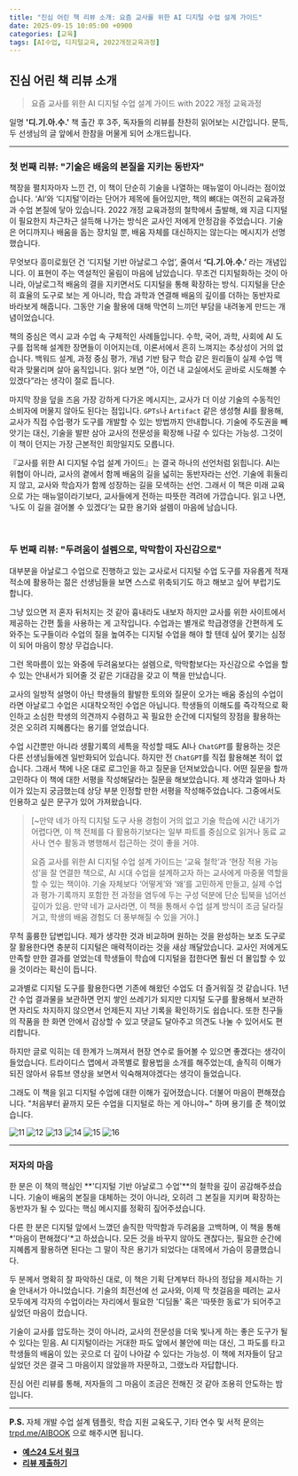 ```yaml
---
title: "진심 어린 책 리뷰 소개: 요즘 교사를 위한 AI 디지털 수업 설계 가이드"
date: 2025-09-15 10:05:00 +0900
categories: [교육]
tags: [AI수업, 디지털교육, 2022개정교육과정]
---
```


## 진심 어린 책 리뷰 소개

> 요즘 교사를 위한 AI 디지털 수업 설계 가이드 with 2022 개정 교육과정

일명 **'디.기.아.수.'** 책 출간 후 3주, 독자들의 리뷰를 찬찬히 읽어보는 시간입니다. 문득, 두 선생님의 글 앞에서 한참을 머물게 되어 소개드립니다.

---

### 첫 번째 리뷰: "기술은 배움의 본질을 지키는 동반자"

책장을 펼치자마자 느낀 건, 이 책이 단순히 기술을 나열하는 매뉴얼이 아니라는 점이었습니다. ‘AI’와 ‘디지털’이라는 단어가 제목에 들어있지만, 책의 뼈대는 여전히 교육과정과 수업 본질에 닿아 있습니다. 2022 개정 교육과정의 철학에서 출발해, 왜 지금 디지털이 필요한지 차근차근 설득해 나가는 방식은 교사인 저에게 안정감을 주었습니다. 기술은 어디까지나 배움을 돕는 장치일 뿐, 배움 자체를 대신하지는 않는다는 메시지가 선명했습니다.

무엇보다 흥미로웠던 건 ‘디지털 기반 아날로그 수업’, 줄여서 **‘디.기.아.수.’** 라는 개념입니다. 이 표현이 주는 역설적인 울림이 마음에 남았습니다. 무조건 디지털화하는 것이 아니라, 아날로그적 배움의 결을 지키면서도 디지털을 통해 확장하는 방식. 디지털을 단순히 효율의 도구로 보는 게 아니라, 학습 과학과 연결해 배움의 깊이를 더하는 동반자로 바라보게 해줍니다. 그동안 기술 활용에 대해 막연히 느끼던 부담을 내려놓게 만드는 개념이었습니다.

책의 중심은 역시 교과 수업 속 구체적인 사례들입니다. 수학, 국어, 과학, 사회에 AI 도구를 접목해 설계한 장면들이 이어지는데, 이론서에서 흔히 느껴지는 추상성이 거의 없습니다. 백워드 설계, 과정 중심 평가, 개념 기반 탐구 학습 같은 원리들이 실제 수업 맥락과 맞물리며 살아 움직입니다. 읽다 보면 “아, 이건 내 교실에서도 곧바로 시도해볼 수 있겠다”라는 생각이 절로 듭니다.

마지막 장을 덮을 즈음 가장 강하게 다가온 메시지는, 교사가 더 이상 기술의 수동적인 소비자에 머물지 않아도 된다는 점입니다. `GPTs`나 `Artifact` 같은 생성형 AI를 활용해, 교사가 직접 수업·평가 도구를 개발할 수 있는 방법까지 안내합니다. 기술에 주도권을 빼앗기는 대신, 기술을 발판 삼아 교사의 전문성을 확장해 나갈 수 있다는 가능성. 그것이 이 책이 던지는 가장 근본적인 희망일지도 모릅니다.

『교사를 위한 AI 디지털 수업 설계 가이드』는 결국 하나의 선언처럼 읽힙니다. AI는 위협이 아니라, 교사의 곁에서 함께 배움의 길을 넓히는 동반자라는 선언. 기술에 휘둘리지 않고, 교사와 학습자가 함께 성장하는 길을 모색하는 선언. 그래서 이 책은 미래 교육으로 가는 매뉴얼이라기보다, 교사들에게 전하는 따뜻한 격려에 가깝습니다. 읽고 나면, ‘나도 이 길을 걸어볼 수 있겠다’는 묘한 용기와 설렘이 마음에 남습니다.

<br>

### 두 번째 리뷰: "두려움이 설렘으로, 막막함이 자신감으로"

대부분을 아날로그 수업으로 진행하고 있는 교사로서 디지털 수업 도구를 자유롭게 적재적소에 활용하는 젊은 선생님들을 보면 스스로 위축되기도 하고 해보고 싶어 부럽기도 합니다.

그냥 있으면 저 혼자 뒤처지는 것 같아 흉내라도 내보자 하지만 교사를 위한 사이트에서 제공하는 간편 툴을 사용하는 게 고작입니다. 수업과는 별개로 학급경영을 간편하게 도와주는 도구들이라 수업의 질을 높여주는 디지털 수업을 해야 할 텐데 싶어 쫓기는 심정이 되어 마음이 항상 무겁습니다.

그런 목마름이 있는 와중에 두려움보다는 설렘으로, 막막함보다는 자신감으로 수업을 할 수 있는 안내서가 되어줄 것 같은 기대감을 갖고 이 책을 만났습니다.

교사의 일방적 설명이 아닌 학생들의 활발한 토의와 질문이 오가는 배움 중심의 수업이라면 아날로그 수업은 시대착오적인 수업은 아닙니다. 학생들의 이해도를 즉각적으로 확인하고 소심한 학생의 의견까지 수렴하고 꼭 필요한 순간에 디지털의 장점을 활용하는 것은 오히려 지혜롭다는 용기를 얻었습니다.

수업 시간뿐만 아니라 생활기록의 세특을 작성할 때도 AI나 `ChatGPT`를 활용하는 것은 다른 선생님들에겐 일반화되어 있습니다. 하지만 전 `ChatGPT`를 직접 활용해본 적이 없습니다. 그래서 책에 나온 대로 로그인을 하고 질문을 던져보았습니다. 어떤 질문을 할까 고민하다 이 책에 대한 서평을 작성해달라는 질문을 해보았습니다. 제 생각과 얼마나 차이가 있는지 궁금했는데 상당 부분 인정할 만한 서평을 작성해주었습니다. 그중에서도 인용하고 싶은 문구가 있어 가져왔습니다.

> [~만약 네가 아직 디지털 도구 사용 경험이 거의 없고 기술 학습에 시간 내기가 어렵다면, 이 책 전체를 다 활용하기보다는 일부 파트를 중심으로 읽거나 동료 교사나 연수 활동과 병행해서 접근하는 것이 좋을 거야.
>
> 요즘 교사를 위한 AI 디지털 수업 설계 가이드는 ‘교육 철학’과 ‘현장 적용 가능성’을 잘 연결한 책으로, AI 시대 수업을 설계하고자 하는 교사에게 마중물 역할을 할 수 있는 책이야. 기술 자체보다 ‘어떻게’와 ‘왜’를 고민하게 만들고, 실제 수업과 평가·기록까지 포함한 전 과정을 염두에 두는 구성 덕분에 단순 팁북을 넘어선 깊이가 있음. 만약 네가 교사라면, 이 책을 통해서 수업 설계 방식이 조금 달라질 거고, 학생의 배움 경험도 더 풍부해질 수 있을 거야.]

무척 훌륭한 답변입니다. 제가 생각한 것과 비교하며 원하는 것을 완성하는 보조 도구로 잘 활용한다면 충분히 디지털은 매력적이라는 것을 새삼 깨달았습니다. 교사인 저에게도 만족할 만한 결과를 얻었는데 학생들이 학습에 디지털을 접한다면 훨씬 더 몰입할 수 있을 것이라는 확신이 듭니다.

교과별로 디지털 도구를 활용한다면 기존에 해왔던 수업도 더 즐거워질 것 같습니다. 1년간 수업 결과물을 보관하면 먼지 쌓인 쓰레기가 되지만 디지털 도구를 활용해서 보관하면 자리도 차지하지 않으면서 언제든지 지난 기록을 확인하기도 쉽습니다. 또한 친구들의 작품을 한 화면 안에서 감상할 수 있고 댓글도 달아주고 의견도 나눌 수 있어서도 편리합니다.

하지만 글로 익히는 데 한계가 느껴져서 현장 연수로 들어볼 수 있으면 좋겠다는 생각이 들었습니다. 트라이디스 앱에서 과목별로 활용법을 소개를 해주었는데, 솔직히 이해가 되진 않아서 유튜브 영상을 보면서 익숙해져야겠다는 생각이 들었습니다.

그래도 이 책을 읽고 디지털 수업에 대한 이해가 깊어졌습니다. 더불어 마음이 편해졌습니다. "처음부터 끝까지 모든 수업을 디지털로 하는 게 아니야~" 하며 용기를 준 책이었습니다.

![11](/assets/11.jpg)
![12](/assets/12.jpg)
![13](/assets/13.jpg)
![14](/assets/14.jpg)
![15](/assets/15.jpg)
![16](/assets/16.jpg)

---
### 저자의 마음

한 분은 이 책의 핵심인 **'디지털 기반 아날로그 수업'**의 철학을 깊이 공감해주셨습니다. 기술이 배움의 본질을 대체하는 것이 아니라, 오히려 그 본질을 지키며 확장하는 동반자가 될 수 있다는 핵심 메시지를 정확히 짚어주셨습니다.

다른 한 분은 디지털 앞에서 느꼈던 솔직한 막막함과 두려움을 고백하며, 이 책을 통해 *'마음이 편해졌다'*고 하셨습니다. 모든 것을 바꾸지 않아도 괜찮다는, 필요한 순간에 지혜롭게 활용하면 된다는 그 말이 작은 용기가 되었다는 대목에서 가슴이 뭉클했습니다.

두 분께서 명확히 잘 파악하신 대로, 이 책은 기획 단계부터 하나의 정답을 제시하는 기술 안내서가 아니었습니다. 기술의 최전선에 선 교사와, 이제 막 첫걸음을 떼려는 교사 모두에게 각자의 수업이라는 자리에서 필요한 '디딤돌' 혹은 '따뜻한 동료'가 되어주고 싶었던 마음이 컸습니다.

기술이 교사를 압도하는 것이 아니라, 교사의 전문성을 더욱 빛나게 하는 좋은 도구가 될 수 있다는 믿음. AI 디지털이라는 거대한 파도 앞에서 불안에 떠는 대신, 그 파도를 타고 학생들의 배움이 있는 곳으로 더 깊이 나아갈 수 있다는 가능성. 이 책에 저자들이 담고 싶었던 것은 결국 그 마음이지 않았을까 자문하고, 그랬노라 자답합니다.

진심 어린 리뷰를 통해, 저자들의 그 마음이 조금은 전해진 것 같아 조용히 안도하는 밤입니다.

---

**P.S.**
자체 개발 수업 설계 템플릿, 학습 지원 교육도구, 기타 연수 및 서적 문의는 [trpd.me/AIBOOK](https://trpd.me/AIBOOK) 으로 해주시면 됩니다.

* [**예스24 도서 링크**](https://www.yes24.com/product/goods/151350143)
* [**리뷰 제출하기**](https://forms.gle/612PNS8dE8DXW7tx7)


